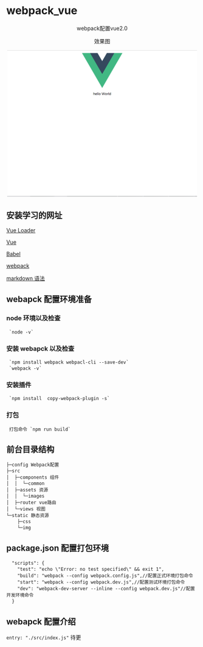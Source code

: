 # webpack_vue

<p align="center">webpack配置vue2.0</p>
<p align="center">效果图</p>
<p align="center">
  <img width="500" src="https://github.com/liangqifei/webpack_vue/blob/master/static/vue.png" alt="示例">
</p>

## 安装学习的网址

[Vue Loader](https://vue-loader.vuejs.org/zh/)

[Vue](https://cn.vuejs.org/v2/guide/installation.html#NPM)

[Babel](https://babeljs.io/docs/en/config-files)

[webpack](https://www.webpackjs.com/)

[markdown 语法](http://www.markdown.cn)

## webapck 配置环境准备

### node 环境以及检查

     `node -v`

### 安装 webapck 以及检查

     `npm install webpack webpacl-cli --save-dev`
     `webpack -v`

### 安装插件

     `npm install  copy-webpack-plugin -s`

### 打包

     打包命令 `npm run build`

## 前台目录结构

```
├─config Webpack配置
├─src
│  ├─components 组件
│  │  └─common
│  ├─assets 资源
│  │  └─images
│  ├─router vue路由
│  └─views 视图
└─static 静态资源
    ├─css
    └─img
```

## package.json 配置打包环境

```
  "scripts": {
    "test": "echo \"Error: no test specified\" && exit 1",
    "build": "webpack --config webpack.config.js",//配置正式环境打包命令
    "start": "webpack --config webpack.dev.js",//配置测试环境打包命令
    "dev": "webpack-dev-server --inline --config webpack.dev.js"//配置开发环境命令
  }

```

## webapck 配置介绍

`entry: "./src/index.js"`
待更
